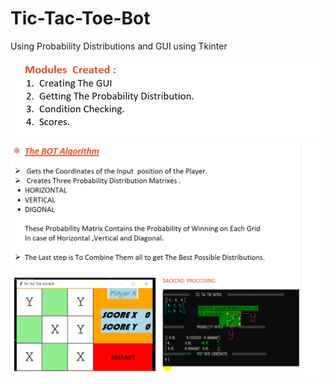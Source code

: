 # Tic-Tac-Toe-Bot
Using Probability Distributions and GUI using Tkinter



![](images/Module.png)
![](images/Bot%20Algorithium.png)
